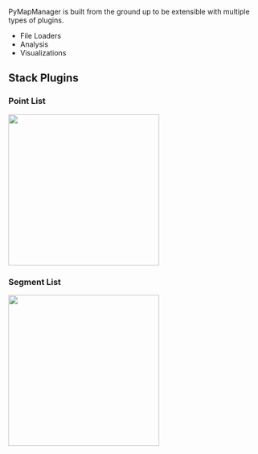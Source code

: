 PyMapManager is built from the ground up to be extensible with multiple types of plugins.

 - File Loaders
 - Analysis
 - Visualizations

## Stack Plugins

### Point List

<IMG SRC='../img/stackplugins/point-list-widget.png' width=300>

### Segment List

<IMG SRC='../img/stackplugins/segment-list.png' width=300>
